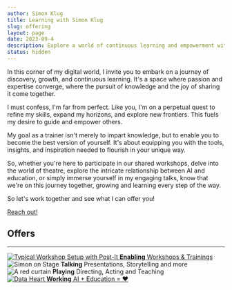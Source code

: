 ```yaml
---
author: Simon Klug
title: Learning with Simon Klug
slug: offering
layout: page
date: 2023-09-4
description: Explore a world of continuous learning and empowerment with me, Simon Klug. Discover workshops, theatrical insights, AI and education fusion, and engaging talks.
status: hidden
---
```

In this corner of my digital world, I invite you to embark on a journey of discovery, growth, and continuous learning. It's a space where passion and expertise converge, where the pursuit of knowledge and the joy of sharing it come together.

I must confess, I'm far from perfect. Like you, I'm on a perpetual quest to refine my skills, expand my horizons, and explore new frontiers. This fuels my desire to guide and empower others.

My goal as a trainer isn't merely to impart knowledge, but to enable you to become the best version of yourself. It's about equipping you with the tools, insights, and inspiration needed to flourish in your unique way.

So, whether you're here to participate in our shared workshops, delve into the world of theatre, explore the intricate relationship between AI and education, or simply immerse yourself in my engaging talks, know that we're on this journey together, growing and learning every step of the way.

So let's work together and see what I can offer you! 

[Reach out!](mailto:simon@simonklug.de)

## Offers
<hr>
<div class="project-box">
    <a href="enabling" class="project">
        <img alt="Typical Workshop Setup with Post-It" src="images/projects/workshops.jpg">
        <strong>Enabling</strong>
        <span>Workshops & Trainings</span>
        </a>
    <div class="project">
        <img alt="Simon on Stage" src="images/projects/talks.jpg">
        <strong>Talking</strong>
        <span>Presentations, Storytelling and more</span>
    </div>
    <div class="project">
        <img alt="A red curtain" src="images/projects/theatre.jpg">
        <strong>Playing</strong>
        <span>Directing, Acting and Teaching</span>
    </div>
    <a href="working" class="project">
        <img alt="Data Heart" src="images/projects/work.jpg">
        <strong>Working</strong>
        <span>AI + Education = ♥️</span>
    </a>
</div>
